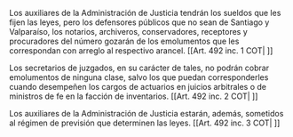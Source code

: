 Los auxiliares de la Administración de Justicia tendrán los sueldos que les fijen las leyes, pero los defensores públicos que no sean de Santiago y Valparaíso, los notarios, archiveros, conservadores, receptores y procuradores del número gozarán de los emolumentos que les correspondan con arreglo al respectivo arancel. [[Art. 492 inc. 1 COT| ]]

Los secretarios de juzgados, en su carácter de tales, no podrán cobrar emolumentos de ninguna clase, salvo los que puedan corresponderles cuando desempeñen los cargos de actuarios en juicios arbitrales o de ministros de fe en la facción de inventarios. [[Art. 492 inc. 2 COT| ]]

Los auxiliares de la Administración de Justicia estarán, además, sometidos al régimen de previsión que determinen las leyes. [[Art. 492 inc. 3 COT| ]]